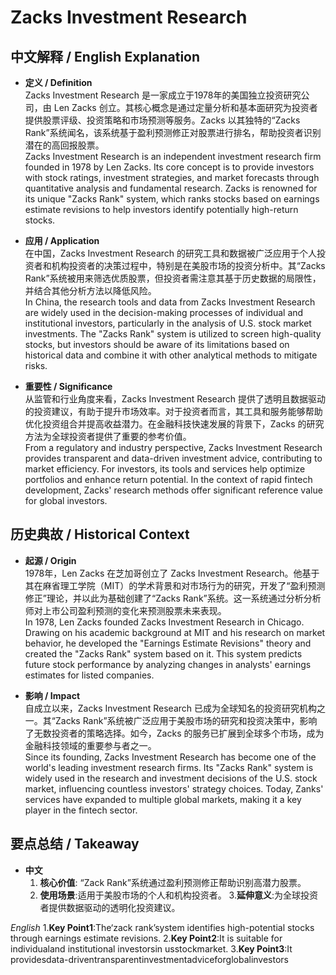# Zacks Investment Research

## 中文解释 / English Explanation

* **定义 / Definition**  
  Zacks Investment Research 是一家成立于1978年的美国独立投资研究公司，由 Len Zacks 创立。其核心概念是通过定量分析和基本面研究为投资者提供股票评级、投资策略和市场预测等服务。Zacks 以其独特的“Zacks Rank”系统闻名，该系统基于盈利预测修正对股票进行排名，帮助投资者识别潜在的高回报股票。  
  Zacks Investment Research is an independent investment research firm founded in 1978 by Len Zacks. Its core concept is to provide investors with stock ratings, investment strategies, and market forecasts through quantitative analysis and fundamental research. Zacks is renowned for its unique "Zacks Rank" system, which ranks stocks based on earnings estimate revisions to help investors identify potentially high-return stocks.

* **应用 / Application**  
  在中国，Zacks Investment Research 的研究工具和数据被广泛应用于个人投资者和机构投资者的决策过程中，特别是在美股市场的投资分析中。其“Zacks Rank”系统被用来筛选优质股票，但投资者需注意其基于历史数据的局限性，并结合其他分析方法以降低风险。  
  In China, the research tools and data from Zacks Investment Research are widely used in the decision-making processes of individual and institutional investors, particularly in the analysis of U.S. stock market investments. The "Zacks Rank" system is utilized to screen high-quality stocks, but investors should be aware of its limitations based on historical data and combine it with other analytical methods to mitigate risks.

* **重要性 / Significance**  
  从监管和行业角度来看，Zacks Investment Research 提供了透明且数据驱动的投资建议，有助于提升市场效率。对于投资者而言，其工具和服务能够帮助优化投资组合并提高收益潜力。在金融科技快速发展的背景下，Zacks 的研究方法为全球投资者提供了重要的参考价值。  
  From a regulatory and industry perspective, Zacks Investment Research provides transparent and data-driven investment advice, contributing to market efficiency. For investors, its tools and services help optimize portfolios and enhance return potential. In the context of rapid fintech development, Zacks' research methods offer significant reference value for global investors.

## 历史典故 / Historical Context

* **起源 / Origin**  
  1978年，Len Zacks 在芝加哥创立了 Zacks Investment Research。他基于其在麻省理工学院（MIT）的学术背景和对市场行为的研究，开发了“盈利预测修正”理论，并以此为基础创建了“Zacks Rank”系统。这一系统通过分析分析师对上市公司盈利预测的变化来预测股票未来表现。  
  In 1978, Len Zacks founded Zacks Investment Research in Chicago. Drawing on his academic background at MIT and his research on market behavior, he developed the "Earnings Estimate Revisions" theory and created the "Zacks Rank" system based on it. This system predicts future stock performance by analyzing changes in analysts' earnings estimates for listed companies.

* **影响 / Impact**  
  自成立以来，Zacks Investment Research 已成为全球知名的投资研究机构之一。其“Zacks Rank”系统被广泛应用于美股市场的研究和投资决策中，影响了无数投资者的策略选择。如今，Zacks 的服务已扩展到全球多个市场，成为金融科技领域的重要参与者之一。  
  Since its founding, Zacks Investment Research has become one of the world's leading investment research firms. Its "Zacks Rank" system is widely used in the research and investment decisions of the U.S. stock market, influencing countless investors' strategy choices. Today, Zanks' services have expanded to multiple global markets, making it a key player in the fintech sector.

## 要点总结 / Takeaway

* **中文**  
  1. **核心价值**: “Zack Rank”系统通过盈利预测修正帮助识别高潜力股票。
  2. **使用场景**:适用于美股市场的个人和机构投资者。
  3.**延伸意义**:为全球投资者提供数据驱动的透明化投资建议。

*English*
1.**Key Point1**:The‘zack rank’system identifies high-potential stocks through earnings estimate revisions.
2.**Key Point2**:It is suitable for individualand institutional investorsin usstockmarket.
3.**Key Point3**:It providesdata-driventransparentinvestmentadviceforglobalinvestors